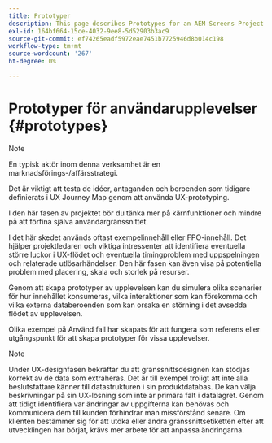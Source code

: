 ```yaml
---
title: Prototyper
description: This page describes Prototypes for an AEM Screens Project
exl-id: 164bf664-15ce-4032-9ee8-5d52903b3ac9
source-git-commit: ef74265eadf5972eae7451b7725946d8b014c198
workflow-type: tm+mt
source-wordcount: '267'
ht-degree: 0%

---
```


# Prototyper för användarupplevelser {#prototypes}

>[!NOTE]
>
>En typisk aktör inom denna verksamhet är en marknadsförings-/affärsstrategi.

Det är viktigt att testa de idéer, antaganden och beroenden som tidigare definierats i UX Journey Map genom att använda UX-prototyping.

I den här fasen av projektet bör du tänka mer på kärnfunktioner och mindre på att förfina själva användargränssnittet.

I det här skedet används oftast exempelinnehåll eller FPO-innehåll. Det hjälper projektledaren och viktiga intressenter att identifiera eventuella större luckor i UX-flödet och eventuella timingproblem med uppspelningen och relaterade utlösarhändelser.
Den här fasen kan även visa på potentiella problem med placering, skala och storlek på resurser.

Genom att skapa prototyper av upplevelsen kan du simulera olika scenarier för hur innehållet konsumeras, vilka interaktioner som kan förekomma och vilka externa databeroenden som kan orsaka en störning i det avsedda flödet av upplevelsen.

Olika exempel på Använd fall har skapats för att fungera som referens eller utgångspunkt för att skapa prototyper för vissa upplevelser.


>[!NOTE]
> Under UX-designfasen bekräftar du att gränssnittsdesignen kan stödjas korrekt av de data som extraheras.
> Det är till exempel troligt att inte alla beslutsfattare känner till datastrukturen i sin produktdatabas. De kan välja beskrivningar på sin UX-lösning som inte är primära fält i datalagret. Genom att tidigt identifiera var ändringar av uppgifterna kan behövas och kommunicera dem till kunden förhindrar man missförstånd senare. Om klienten bestämmer sig för att utöka eller ändra gränssnittsetiketten efter att utvecklingen har börjat, krävs mer arbete för att anpassa ändringarna.
